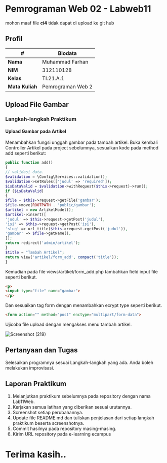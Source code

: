 # Pemrograman Web 02 - Labweb11

mohon maaf file **ci4** tidak dapat di upload ke git hub

## Profil
| #               | Biodata           |
| --------------- | ----------------- |
| **Nama**        | Muhammad Farhan   |
| **NIM**         | 312110128         |
| **Kelas**       | TI.21.A.1         |
| **Mata Kuliah** | Pemrograman Web 2 |

## Upload File Gambar

### Langkah-langkah Praktikum

#### Upload Gambar pada Artikel
Menambahkan fungsi unggah gambar pada tambah artikel.
Buka kembali Controller Artikel pada project sebelumnya, sesuaikan kode pada method
add seperti berikut:

```php
public function add()
{
// validasi data.
$validation = \Config\Services::validation();
$validation->setRules(['judul' => 'required']);
$isDataValid = $validation->withRequest($this->request)->run();
if ($isDataValid)
{
$file = $this->request->getFile('gambar');
$file->move(ROOTPATH . 'public/gambar');
$artikel = new ArtikelModel();
$artikel->insert([
'judul' => $this->request->getPost('judul'),
'isi' => $this->request->getPost('isi'),
'slug' => url_title($this->request->getPost('judul')),
'gambar' => $file->getName(),
]);
return redirect('admin/artikel');
}
$title = "Tambah Artikel";
return view('artikel/form_add', compact('title'));
}
```

Kemudian pada file views/artikel/form_add.php tambahkan field input file seperti
berikut.

```html
<p>
<input type="file" name="gambar">
</p>
```

Dan sesuaikan tag form dengan menambahkan ecrypt type seperti berikut.

```html
<form action="" method="post" enctype="multipart/form-data">
```

Ujicoba file upload dengan mengakses menu tambah artikel.

![Screenshot (219)](https://github.com/farhanz17/labwebs11/assets/92637117/e336da95-3086-44db-9454-11a1438dd45f)

## Pertanyaan dan Tugas

Selesaikan programnya sesuai Langkah-langkah yang ada. Anda boleh melakukan
improvisasi.

## Laporan Praktikum

1. Melanjutkan praktikum sebelumnya pada repository dengan nama Lab11Web.
2. Kerjakan semua latihan yang diberikan sesuai urutannya.
3. Screenshot setiap perubahannya.
4. Update file README.md dan tuliskan penjelasan dari setiap langkah praktikum
beserta screenshotnya.
5. Commit hasilnya pada repository masing-masing.
6. Kirim URL repository pada e-learning ecampus

# Terima kasih..



